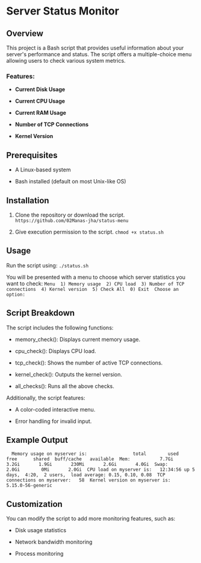 Server Status Monitor
====================================

Overview
--------

This project is a Bash script that provides useful information about your server's performance and status. The script offers a multiple-choice menu allowing users to check various system metrics.

### Features:

*   **Current Disk Usage**
    
*   **Current CPU Usage**
    
*   **Current RAM Usage**
    
*   **Number of TCP Connections**
    
*   **Kernel Version**
    

Prerequisites
-------------

*   A Linux-based system
    
*   Bash installed (default on most Unix-like OS)
    

Installation
------------

1.  Clone the repository or download the script.
`https://github.com/02Manas-jha/status-menu`

1.  Give execution permission to the script.
 `chmod +x status.sh`

Usage
-----

Run the script using:
`./status.sh`

You will be presented with a menu to choose which server statistics you want to check:
`Menu  1) Memory usage  2) CPU load  3) Number of TCP connections  4) Kernel version  5) Check All  0) Exit  Choose an option:` 

Script Breakdown
----------------

The script includes the following functions:

*   memory_check(): Displays current memory usage.
    
*   cpu_check(): Displays CPU load.
    
*   tcp_check(): Shows the number of active TCP connections.
    
*   kernel_check(): Outputs the kernel version.
    
*   all_checks(): Runs all the above checks.
    

Additionally, the script features:

*   A color-coded interactive menu.
    
*   Error handling for invalid input.
    

Example Output
--------------
`   Memory usage on myserver is:                 total        used        free      shared  buff/cache   available  Mem:           7.7Gi       3.2Gi       1.9Gi       230Mi       2.6Gi       4.0Gi  Swap:          2.0Gi        0Mi       2.0Gi  CPU load on myserver is:   12:34:56 up 5 days,  4:20,  2 users,  load average: 0.15, 0.10, 0.08  TCP connections on myserver:   58  Kernel version on myserver is:   5.15.0-56-generic   `

Customization
-------------

You can modify the script to add more monitoring features, such as:

*   Disk usage statistics
    
*   Network bandwidth monitoring
    
*   Process monitoring
